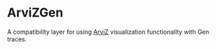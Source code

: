 # ArviZGen

A compatibility layer for using [ArviZ](https://arviz-devs.github.io/arviz/) visualization functionality with Gen traces.
